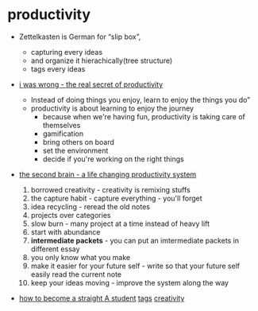 # productivity

- Zettelkasten is German for “slip box”,
     - capturing every ideas
     - and organize it hierachically(tree structure)
     - tags every ideas
- [i was wrong - the real secret of productivity](https://www.youtube.com/watch?v=FbSNfj2S6Pw)
     - Instead of doing things you enjoy, learn to enjoy the things you do”
     - productivity is about learning to enjoy the journey
          - because when we're having fun, productivity is taking care of themselves
          - gamification
          - bring others on board
          - set the environment
          - decide if you're working on the right things
- [the second brain - a life changing productivity system](https://www.youtube.com/watch?v=OP3dA2GcAh8)

     1. borrowed creativity - creativity is remixing stuffs
     2. the capture habit - capture everything - you'll forget
     3. idea recycling - reread the old notes
     4. projects over categories
     5. slow burn - many project at a time instead of heavy lift
     6. start with abundance
     7. **intermediate packets** - you can put an imtermediate packets in different essay
     8. you only know what you make
     9. make it easier for your future self - write so that your future self easily read the current note
     10. keep your ideas moving - improve the system along the way

- [how to become a straight A student](how-to-become-a-straight-A-student)
  [tags](tags)
  [creativity](creativity)
